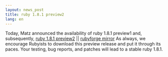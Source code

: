 ```yaml
---
layout: news_post
title: ruby 1.8.1 preview2
lang: en
---
```


Today, Matz announced the availability of ruby 1.8.1 preview1 and,
subsequently, [ruby 1.8.1 preview2][1] \|\| [rubyforge mirror][2] As
always, we encourage Rubyists to download this preview release and put
it through its paces. Your testing, bug reports, and patches will lead
to a stable ruby 1.8.1.

[1]: ftp://ftp.ruby-lang.org/pub/ruby/1.8/ruby-1.8.1-preview2.tar.gz 
[2]: http://rubyforge.org/project/showfiles.php?group_id=30&amp;release_id=152 
